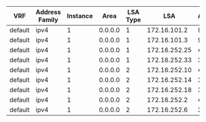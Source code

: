 



| VRF | Address Family | Instance | Area | LSA Type | LSA | Age | Link Count | Check Sum | Sequence Number |
| --- | -------------- | -------- | ---- | -------- | --- | --- | ---------- | --------- | --------------- |
| default | ipv4 | 1 | 0.0.0.0 | 1 | 172.16.101.2 | 979 | 7 | 0x00BB26 | 0x80000009 |
| default | ipv4 | 1 | 0.0.0.0 | 1 | 172.16.101.3 | 982 | 7 | 0x00EBD2 | 0x8000000A |
| default | ipv4 | 1 | 0.0.0.0 | 1 | 172.16.252.25 | 433 | 5 | 0x00E526 | 0x80000011 |
| default | ipv4 | 1 | 0.0.0.0 | 1 | 172.16.252.33 | 396 | 5 | 0x00A03E | 0x8000000D |
| default | ipv4 | 1 | 0.0.0.0 | 2 | 172.16.252.10 | 433 |  | 0x003E6C | 0x80000005 |
| default | ipv4 | 1 | 0.0.0.0 | 2 | 172.16.252.14 | 396 |  | 0x003660 | 0x80000005 |
| default | ipv4 | 1 | 0.0.0.0 | 2 | 172.16.252.18 | 396 |  | 0x00F5EE | 0x80000005 |
| default | ipv4 | 1 | 0.0.0.0 | 2 | 172.16.252.2 | 433 |  | 0x008033 | 0x80000005 |
| default | ipv4 | 1 | 0.0.0.0 | 2 | 172.16.252.6 | 396 |  | 0x007827 | 0x80000005 |